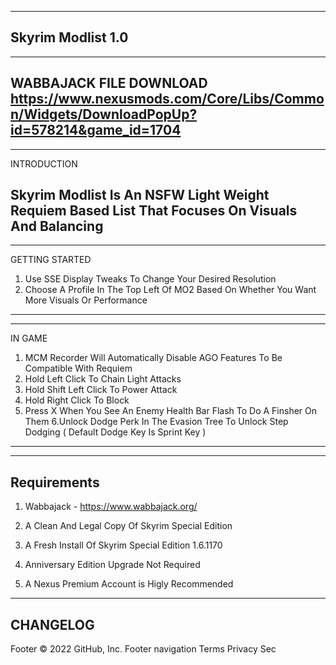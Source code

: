 ------------------------
Skyrim Modlist 1.0
------------------------
------------------------
 WABBAJACK FILE DOWNLOAD
 https://www.nexusmods.com/Core/Libs/Common/Widgets/DownloadPopUp?id=578214&game_id=1704
------------------------


------------
INTRODUCTION

Skyrim Modlist Is An NSFW Light Weight Requiem Based List That Focuses On Visuals And Balancing
------------
---------------
GETTING STARTED
1. Use SSE Display Tweaks To Change Your Desired Resolution
2. Choose A Profile In The Top Left Of MO2 Based On Whether You Want More Visuals Or Performance
---------------
-------
IN GAME
1. MCM Recorder Will Automatically Disable AGO Features To Be Compatible With Requiem
2. Hold Left Click To Chain Light Attacks
3. Hold Shift Left Click To Power Attack
4. Hold Right Click To Block
5. Press X When You See An Enemy Health Bar Flash To Do A Finsher On Them
6.Unlock Dodge Perk In The Evasion Tree To Unlock Step Dodging ( Default Dodge Key Is Sprint Key )
-------
------------
Requirements
------------
1. Wabbajack - https://www.wabbajack.org/

2. A Clean And Legal Copy Of Skyrim Special Edition

3. A Fresh Install Of Skyrim Special Edition 1.6.1170

4. Anniversary Edition Upgrade Not Required

4. A Nexus Premium Account is Higly Recommended

---------
CHANGELOG
---------
Footer
© 2022 GitHub, Inc.
Footer navigation
Terms
Privacy
Sec
